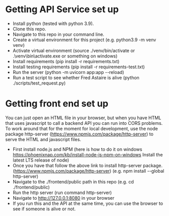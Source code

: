 # Getting API Service set up
- Install python (tested with python 3.9).
- Clone this repo.
- Navigate to this repo in your command line.
- Create a virtual environment for this project (e.g. python3.9 -m venv venv)
- Activate virtual environment (source ./venv/bin/activate or .\venv\bin\activate.exe or something on windows)
- Install requirements (pip install -r requirements.txt)
- Install testing requirements (pip install -r requirements-test.txt)
- Run the server (python -m uvicorn app:app --reload)
- Run a test script to see whether Fred Astaire is alive (python ./scripts/test_request.py)

# Getting front end set up
You can just open an HTML file in your browser, but when you have HTML that uses javascript to call a backend API you can run into CORS problems.
To work around that for the moment for local development, use the node package http-server (https://www.npmjs.com/package/http-server) to serve the
HTML and javascript files.

- First install node.js and NPM (here is how to do it on windows https://phoenixnap.com/kb/install-node-js-npm-on-windows  Install the latest LTS release of node)
- Once you have that follow the above link to install http-server package. (https://www.npmjs.com/package/http-server) (e.g. npm install --global http-server)
- Navigate to the ./frontend/public path in this repo (e.g. cd ./frontend/public)
- Run the http server (run command http-server)
- Navigate to http://127.0.0.1:8080 in your browser
- If you run this and the API at the same time, you can use the browser to see if someone is alive or not.
